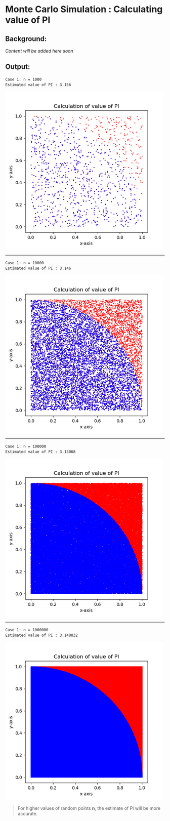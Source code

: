 # Monte Carlo Simulation : Calculating value of PI
## Background:

*Content will be added here soon*

## Output:

`Case 1: n = 1000`<br>
`Estimated value of PI : 3.156`

![n3](./n3.png)

<hr>

`Case 1: n = 10000`<br>
`Estimated value of PI : 3.146`

![n4](./n4.png)

<hr>

`Case 1: n = 100000`<br>
`Estimated value of PI : 3.13068`

![n5](./n5.png)

<hr>

`Case 1: n = 1000000`<br>
`Estimated value of PI : 3.140032`

![n6](./n6.png)

>For higher values of random points **n**, the estimate of PI will be more accurate.

